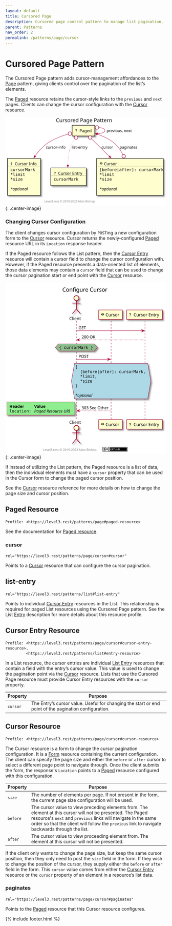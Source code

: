 ```yaml
---
layout: default
title: Cursored Page
description: Cursored page control pattern to manage list pagination.
parent: Patterns
nav_order: 2
permalink: /patterns/page/cursor
---
```

# Cursored Page Pattern

The Cursored Page pattern adds cursor-management affordances to the [Page](../page.md) pattern, giving clients control over the pagination of the list’s elements.

The [Paged](#paged-resource) resource retains the cursor-style links to the `previous` and `next` pages. Clients can change the cursor configuration with the [Cursor](#cursor-resource) resource.

![](cursor/relations.svg){: .center-image}

### Changing Cursor Configuration

The client changes cursor configuration by `POST`ing a new configuration form to the [Cursor](#cursor-resource) resource. Cursor returns the newly-configured [Paged](#paged-resource) resource URL in its `Location` response header.

If the Paged resource follows the List pattern, then the [Cursor Entry](#cursor-entry-resource) resource will contain a cursor field to change the cursor configuration with. However, if the Paged resource presents a data-oriented list of elements, those data elements may contain a `cursor` field that can be used to change the cursor pagination start or end point with the [Cursor](#cursor-resource) resource.

![](cursor/interactions.svg){: .center-image}

If instead of utilizing the List pattern, the Paged resource is a list of data, then the individual elements must have a `cursor` property that can be used in the Cursor form to change the paged cursor position.

See the [Cursor](#cursor-resource) resource reference for more details on how to change the page size and cursor position.

## Paged Resource

```
Profile: <https://level3.rest/patterns/page#paged-resource>
```

See the documentation for [Paged resource](../page.md).

### cursor

```
rel="https://level3.rest/patterns/page/cursor#cursor"
```

Points to a [Cursor](#cursor-resource) resource that can configure the cursor pagination.

## list-entry

```
rel="https://level3.rest/patterns/list#list-entry"
```

Points to individual [Cursor Entry](#cursor-entry-resource) resources in the List. This relationship is required for paged List resources using the Cursored Page pattern. See the List [Entry](../list.md#entry-resource) description for more details about this resource profile.

## Cursor Entry Resource

```
Profile: <https://level3.rest/patterns/page/cursor#cursor-entry-resource>,
         <https://level3.rest/patterns/list#entry-resource>
```

In a List resource, the cursor entries are individual [List Entry](../list.md#entry-resource) resources that contain a field with the entry’s cursor value. This value is used to change the pagination point via the [Cursor](#cursor-resource) resource. Lists that use the Cursored Page resource must provide Cursor Entry resources with the `cursor` property.

| Property | Purpose                                                      |
| -------- | ------------------------------------------------------------ |
| `cursor` | The Entry’s cursor value. Useful for changing the start or end point of the pagination configuration. |

## Cursor Resource

```
Profile: <https://level3.rest/patterns/page/cursor#cursor-resource>
```

The Cursor resource is a form to change the cursor pagination configuration. It is a [Form](../../profiles/form.md) resource containing the current configuration. The client can specify the page size and either the `before` or `after` cursor to select a different page point to navigate through. Once the client submits the form, the response's `Location` points to a [Paged](#paged-resource) resource configured with this configuration. 

| Property | Purpose                                                      |
| -------- | ------------------------------------------------------------ |
| `size`   | The number of elements per page. If not present in the form, the current page size configuration will be used. |
| `before` | The cursor value to view preceding elements from. The element at this cursor will not be presented. The Paged resource's `next` and `previous` links will navigate in the same order so that the client will follow the `previous` link to navigate backwards through the list. |
| `after`  | The cursor value to view proceeding element from. The element at this cursor will not be presented. |

If the client only wants to change the page size, but keep the same cursor position, then they only need to post the `size` field in the form. If they wish to change the position of the cursor, they supply either the `before` or `after` field in the form. This `cursor` value comes from either the [Cursor Entry](#cursor-entry-resource) resource or the `cursor` property of an element in a resource’s list data.

### paginates

```
rel="https://level3.rest/patterns/page/cursor#paginates"
```

Points to the [Paged](#paged-resource) resource that this Cursor resource configures.

{% include footer.html %}
